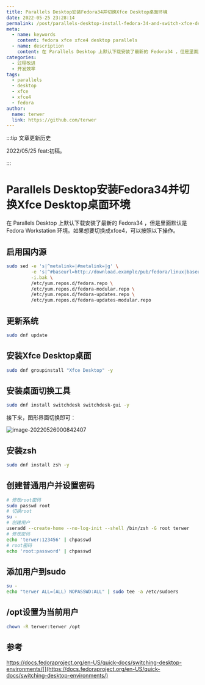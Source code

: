 ```yaml
---
title: Parallels Desktop安装Fedora34并切换Xfce Desktop桌面环境
date: 2022-05-25 23:28:14
permalink: /post/parallels-desktop-install-fedora-34-and-switch-xfce-desktop-environment.html
meta:
  - name: keywords
    content: fedora xfce xfce4 desktop parallels
  - name: description
    content: 在 Parallels Desktop 上默认下载安装了最新的 Fedora34 ，但是里面默认是 Fedora Workstation 环境。如果想要切换成xfce4，可以按照以下操作。
categories:
  - 过程改进
  - 开发效率
tags:
  - parallels
  - desktop
  - xfce
  - xfce4
  - fedora
author: 
  name: terwer
  link: https://github.com/terwer
---
```


:::tip 文章更新历史

2022/05/25 feat:初稿。

:::

# Parallels Desktop安装Fedora34并切换Xfce Desktop桌面环境

在 Parallels Desktop 上默认下载安装了最新的 Fedora34 ，但是里面默认是 Fedora Workstation 环境。如果想要切换成xfce4，可以按照以下操作。

## 启用国内源

```bash
sudo sed -e 's|^metalink=|#metalink=|g' \
         -e 's|^#baseurl=http://download.example/pub/fedora/linux|baseurl=https://mirrors.ustc.edu.cn/fedora|g' \
         -i.bak \
         /etc/yum.repos.d/fedora.repo \
         /etc/yum.repos.d/fedora-modular.repo \
         /etc/yum.repos.d/fedora-updates.repo \
         /etc/yum.repos.d/fedora-updates-modular.repo
```

## 更新系统

```bash
sudo dnf update
```

## 安装Xfce Desktop桌面

```bash
sudo dnf groupinstall "Xfce Desktop" -y
```

## 安装桌面切换工具

```bash
sudo dnf install switchdesk switchdesk-gui -y
```

接下来，图形界面切换即可：

![image-20220526000842407](https://cdn.jsdelivr.net/gh/terwer/upload/img/image-20220526000842407.png)

## 安装zsh

```bash
sudo dnf install zsh -y
```

## 创建普通用户并设置密码

```bash
# 修改root密码
sudo passwd root
# 切换root
su -
# 创建用户
useradd --create-home --no-log-init --shell /bin/zsh -G root terwer
# 修改密码
echo 'terwer:123456' | chpasswd
# root密码
echo 'root:password' | chpasswd
```

## 添加用户到sudo

```bash
su -
echo "terwer ALL=(ALL) NOPASSWD:ALL" | sudo tee -a /etc/sudoers
```

## /opt设置为当前用户

```bash
chown -R terwer:terwer /opt
```

## 参考

https://docs.fedoraproject.org/en-US/quick-docs/switching-desktop-environments/[](https://docs.fedoraproject.org/en-US/quick-docs/switching-desktop-environments/)
